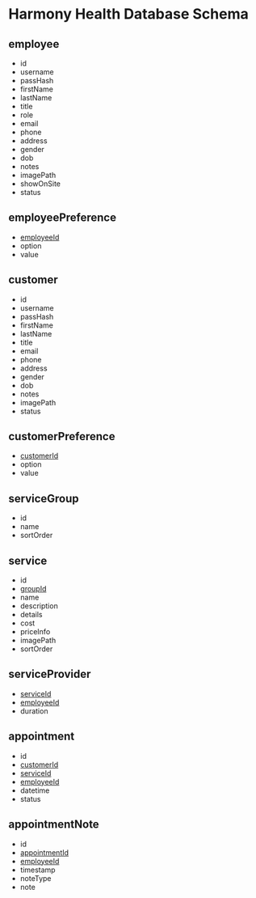 # Harmony Health Database Schema

## employee
- id
- username
- passHash
- firstName
- lastName
- title
- role
- email
- phone
- address
- gender
- dob
- notes
- imagePath
- showOnSite
- status

## employeePreference
- [employeeId](#employee)
- option
- value

## customer
- id
- username
- passHash
- firstName
- lastName
- title
- email
- phone
- address
- gender
- dob
- notes
- imagePath
- status

## customerPreference
- [customerId](#customer)
- option
- value

## serviceGroup
- id
- name
- sortOrder

## service
- id
- [groupId](#serviceGroup)
- name
- description
- details
- cost
- priceInfo
- imagePath
- sortOrder

## serviceProvider
- [serviceId](#service)
- [employeeId](#employee)
- duration

## appointment
- id
- [customerId](#customer)
- [serviceId](#service)
- [employeeId](#employee)
- datetime
- status

## appointmentNote
- id
- [appointmentId](#appointment)
- [employeeId](#employee)
- timestamp
- noteType
- note